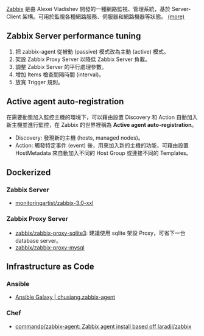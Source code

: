 [Zabbix](http://www.zabbix.com/) 是由 Alexei Vladishev 開發的一種網路監視、管理系統，基於 Server-Client 架構。可用於監視各種網路服務、伺服器和網路機器等狀態。 [(more)](https://zh.wikipedia.org/wiki/Zabbix)

## Zabbix Server performance tuning

1. 把 zabbix-agent 從被動 (passive) 模式改為主動 (active) 模式。
1. 架設 Zabbix Proxy Server 以降低 Zabbix Server 負載。
1. 調整 Zabbix Server 的平行處理參數。
1. 增加 Items 檢查間隔時間 (interval)。
1. 放寬 Trigger 規則。

## Active agent auto-registration

在需要動態加入監控主機的環境下，可以藉由設置 Discovery 和 Action 自動加入新主機並進行監控，在 Zabbix 的世界裡稱為 **Active agent auto-registration**。

- Discovery: 發現新的主機 (hosts, managed nodes)。
- Action: 觸發特定事件 (event) 後，用來加入新的主機的功能，可藉由設置 HostMetadata 來自動加入不同的 Host Group 或連接不同的 Templates。

## Dockerized

### Zabbix Server

- [monitoringartist/zabbix-3.0-xxl](https://hub.docker.com/r/monitoringartist/zabbix-3.0-xxl/)

### Zabbix Proxy Server

- [zabbix/zabbix-proxy-sqlite3](https://hub.docker.com/r/zabbix/zabbix-proxy-sqlite3/): 建議使用 sqlite 架設 Proxy，可省下一台 database server。
- [zabbix/zabbix-proxy-mysql](https://hub.docker.com/r/zabbix/zabbix-proxy-mysql/)

## Infrastructure as Code

### Ansible

- [Ansible Galaxy | chusiang.zabbix-agent](https://galaxy.ansible.com/chusiang/zabbix-agent/)

### Chef

- [commandp/zabbix-agent: Zabbix agent install based off laradji/zabbix](https://github.com/commandp/zabbix-agent)